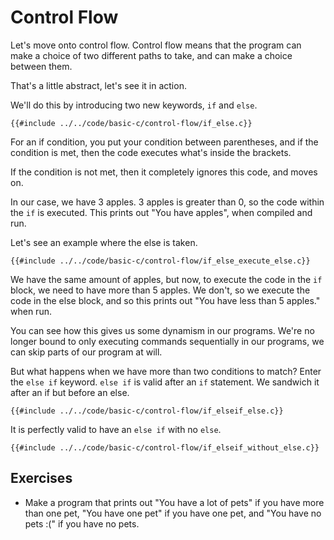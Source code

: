 # Control Flow

Let's move onto control flow. Control flow means that the program can make a choice of two different paths to take, and can make a choice between them.

That's a little abstract, let's see it in action.

We'll do this by introducing two new keywords, `if` and `else`.

```c,editable
{{#include ../../code/basic-c/control-flow/if_else.c}}
```

For an if condition, you put your condition between parentheses, and if the condition is met, then the code executes what's inside the brackets.

If the condition is not met, then it completely ignores this code, and moves on.

In our case, we have 3 apples. 3 apples is greater than 0, so the code within the `if` is executed. This prints out "You have apples", when compiled and run.

Let's see an example where the else is taken.

```c,editable
{{#include ../../code/basic-c/control-flow/if_else_execute_else.c}}
```

We have the same amount of apples, but now, to execute the code in the `if` block, we need to have more than 5 apples. We don't, so we execute the code in the else block, and so this prints out "You have less than 5 apples." when run.

You can see how this gives us some dynamism in our programs. We're no longer bound to only executing commands sequentially in our programs, we can skip parts of our program at will.

But what happens when we have more than two conditions to match?
Enter the `else if` keyword. `else if` is valid after an `if` statement. We sandwich it after an if but before an else.

```c,editable
{{#include ../../code/basic-c/control-flow/if_elseif_else.c}}
```

It is perfectly valid to have an `else if` with no `else`.

```c,editable
{{#include ../../code/basic-c/control-flow/if_elseif_without_else.c}}
```

## Exercises

- Make a program that prints out "You have a lot of pets" if you have more than one pet, "You have one pet" if you have one pet, and "You have no pets :(" if you have no pets.
